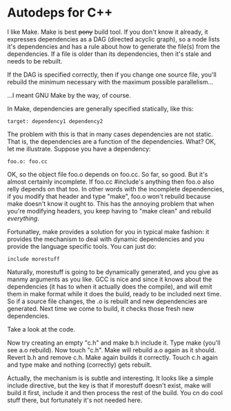 Autodeps for C++
================

I like Make. Make is best ~~pony~~ build tool. If you don't know it
already, it expresses dependencies as a DAG (directed acyclic graph), so
a node lists it's dependencies and has a rule about how to generate the
file(s) from the dependencies. If a file is older than its dependencies,
then it's stale and needs to be rebuilt.

If the DAG is specified correctly, then if you change one source file,
you'll rebuild the minimum necessary with the maximum possible
parallelism...

...I meant GNU Make by the way, of course. 

In Make, dependencies are generally specified statically, like this:

```make
target: dependency1 dependency2
```

The problem with this is that in many cases dependencies are not static.
That is, the dependencies are a function of the dependencies. What? OK,
let me illustrate. Suppose you have a dependency:

```make
foo.o: foo.cc
```

OK, so the object file foo.o depends on foo.cc. So far, so good. But
it's almost certainly incomplete. If foo.cc #include's anything then
foo.o also relly depends on that too. In other words with the incomplete
dependencies, if you modify that header and type "make", foo.o won't
rebuild because make doesn't know it ought to. This has the annoying
problem that when you're modifying headers, you keep having to "make
clean" and rebuild *everything*.

Fortunatley, make provides a solution for you in typical make fashion:
it provides the mechanism to deal with dynamic dependencies and you
provide the language specific tools. You can just do:

```make
include morestuff
```

Naturally, morestuff is going to be dynamically generated, and you give
as manmy arguments as you like. GCC is nice and since it knows about the
dependencies (it has to when it actually does the compile), and will
emit them in make format while it does the build, ready to be included
next time. So if a source file changes, the .o is rebuilt and new
dependencies are generated. Next time we come to build, it checks those
fresh new dependencies.


Take a look at the code.

Now try creating an empty "c.h" and make b.h include it. Type make
(you'll see a.o rebuild). Now touch "c.h". Make will rebuild a.o again
as it should. Revert b.h and remove c.h. Make again builds it correctly.
Touch c.h again and type make and nothing (correctly) gets rebuilt.


Actually, the mechanism is is subtle and interesting.  It looks like a
simple include directive, but the key is that if morestuff doesn't
exist, make will build it first, include it and then process the rest of
the build. You cn do cool stuff there, but fortunately it's not needed
here.
